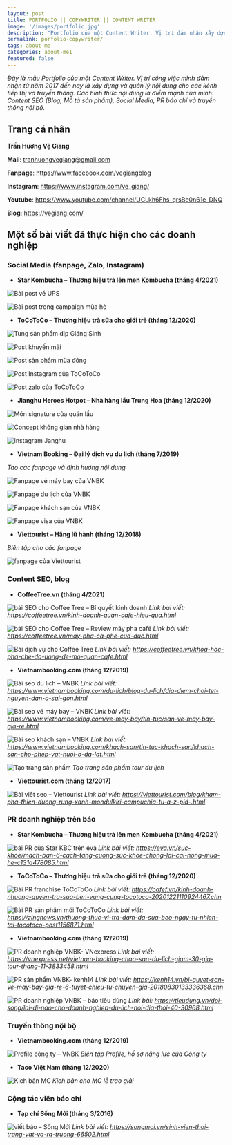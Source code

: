```yaml
---
layout: post
title: PORTFOLIO || COPYWRITER || CONTENT WRITER
image: '/images/portfolio.jpg'
description: "Portfolio của một Content Writer. Vị trí đảm nhận xây dựng và quản lý nội dung cho các kênh tiếp thị và truyền thông" 
permalink: porfolio-copywriter/
tags: about-me
categories: about-me1
featured: false
---
```

_Đây là mẫu Portfolio của một Content Writer. Vị trí công việc mình đảm nhận từ năm 2017 đến nay là xây dựng và quản lý nội dung cho các kênh tiếp thị và truyền thông. Các hình thức nội dung là điểm mạnh của mình: Content SEO (Blog, Mô tả sản phẩm), Social Media, PR báo chí và truyền thông nội bộ._

## Trang cá nhân

**Trần Hương Vệ Giang**

**Mail**: tranhuongvegiang@gmail.com

**Fanpage**: https://www.facebook.com/vegiangblog

**Instagram**: https://www.instagram.com/ve_giang/

**Youtube**: https://www.youtube.com/channel/UCLkh6Fhs_qrsBe0n61e_DNQ

**Blog**: https://vegiang.com/

## Một số bài viết đã thực hiện cho các doanh nghiệp

### Social Media (fanpage, Zalo, Instagram)

+ **Star Kombucha – Thương hiệu trà lên men Kombucha (tháng 4/2021)**

![Bài post về UPS](/images/fb-star-kombucha.JPG)

![Bài post trong campaign mùa hè](/images/fb-star-kombucha2.JPG)

+ **ToCoToCo – Thương hiệu trà sữa cho giới trẻ (tháng 12/2020)**

![Tung sản phẩm dịp Giáng Sinh](/images/facebook-tocotoco2.JPG)

![Post khuyến mãi](/images/facebook-tocotoco1.JPG)

![Post sản phẩm mùa đông](/images/facebook-tocotoco3.JPG)

![Post Instagram của ToCoToCo](/images/instagram-tocotoco.JPG)

![Post zalo của ToCoToCo](/images/zalo-official-tocotoco.jpg)

+ **Jianghu Heroes Hotpot – Nhà hàng lẩu Trung Hoa (tháng 12/2020)**

![Món signature của quán lẩu](/images/facbook-jianghu.JPG)

![Concept không gian nhà hàng](/images/facebook-jianghu2.JPG)

![Instagram Janghu](/images/instagram-jianghu.JPG)

+ **Vietnam Booking – Đại lý dịch vụ du lịch (tháng 7/2019)**

_Tạo các fanpage và định hướng nội dung_

![Fanpage vé máy bay của VNBK](/images/fanpage-ve-may-bay.png)

![Fanpage du lịch của VNBK](/images/fanpage-du-lich.png)

![Fanpage khách sạn của VNBK](/images/fanpage-khach-san.png)

![Fanpage visa của VNBK](/images/fanpage-visa.png)

+ **Viettourist – Hãng lữ hành (tháng 12/2018)**

_Biên tập cho các fanpage_

![fanpage của Viettourist](/images/editor-fanpage.png)

### Content SEO, blog

+ **CoffeeTree.vn (tháng 4/2021)**

![bài SEO cho Coffee Tree – Bí quyết kinh doanh](/images/bai-seo-coffeetree.JPG)
_Link bài viết: https://coffeetree.vn/kinh-doanh-quan-cafe-hieu-qua.html_

![bài SEO cho Coffee Tree – Review máy pha café](/images/bai-seo-coffeetree2.JPG)
_Link bài viết: https://coffeetree.vn/may-pha-ca-phe-cua-duc.html_

![Bài dịch vụ cho Coffee Tree](/images/bai-seo-coffeetree3.JPG)
_Link bài viết: https://coffeetree.vn/khoa-hoc-pha-che-do-uong-de-mo-quan-cafe.html_

+ **Vietnambooking.com (tháng 12/2019)**

![Bài seo du lịch – VNBK](/images/bai-seo-tou-vietnam-booking.jpg)
_Link bài viết: https://www.vietnambooking.com/du-lich/blog-du-lich/dia-diem-choi-tet-nguyen-dan-o-sai-gon.html_

![Bài seo vé máy bay – VNBK](/images/bai-viet-seo-vmb.JPG)
_Link bài viết: https://www.vietnambooking.com/ve-may-bay/tin-tuc/san-ve-may-bay-gia-re.html_

![Bài seo khách sạn – VNBK](/images/bai-seo-khach-san.png)
_Link bài viết: https://www.vietnambooking.com/khach-san/tin-tuc-khach-san/khach-san-cho-phep-vat-nuoi-o-da-lat.html_

![Tạo trang sản phẩm](/images/trang-san-pham.png)
_Tạo trang sản phẩm tour du lịch_

+ **Viettourist.com (tháng 12/2017)**

![Bài viết seo – Viettourist](/images/bai-blog-tren-viettourist1.png)
_Link bài viết: https://viettourist.com/blog/kham-pha-thien-duong-rung-xanh-mondulkiri-campuchia-tu-a-z-pid-.html_

### PR doanh nghiệp trên báo

+ **Star Kombucha – Thương hiệu trà lên men Kombucha (tháng 4/2021)**

![bài PR của Star KBC trên eva](/images/pr-star-kombucha.JPG)
_Link bài viết: https://eva.vn/suc-khoe/mach-ban-6-cach-tang-cuong-suc-khoe-chong-lai-cai-nong-mua-he-c131a478085.html_

+ **ToCoToCo – Thương hiệu trà sữa cho giới trẻ (tháng 12/2020)**

![Bài PR franchise ToCoToCo](/images/pr-tocotoco.JPG)
_Link bài viết: https://cafef.vn/kinh-doanh-nhuong-quyen-tra-sua-ben-vung-cung-tocotoco-20201221110924467.chn_

![Bài PR sản phẩm mới ToCoToCo](/images/bai-pr-tocotoco-tren-zing.JPG)
_Link bài viết: https://zingnews.vn/thuong-thuc-vi-tra-dam-da-sua-beo-ngay-tu-nhien-tai-tocotoco-post1156871.html_

+ **Vietnambooking.com (tháng 12/2019)**

![PR doanh nghiệp VNBK- VNexpress](/images/bai-pr-tren-vnexpress.png)
_Link bài viết: https://vnexpress.net/vietnam-booking-chao-san-du-lich-giam-30-gia-tour-thang-11-3833458.html_

![PR sản phẩm VNBK- kenh14](/images/bai-pr-tren-kenh14.png)
_Link bài viết: https://kenh14.vn/bi-quyet-san-ve-may-bay-gia-re-6-tuyet-chieu-tu-chuyen-gia-20180830133336368.chn_

![PR doanh nghiệp VNBK – báo tiêu dùng](/images/bai-PR-doanh-nghiep.png)
_Link bài: https://tieudung.vn/doi-song/loi-di-nao-cho-doanh-nghiep-du-lich-noi-dia-thoi-40-30968.html_

### Truyền thông nội bộ

+ **Vietnambooking.com (tháng 12/2019)**

![Profile công ty – VNBK](/images/bai-gioi-thieu-cong-ty.png)
_Biên tập Profile, hồ sơ năng lực của Công ty_

+ **Taco Việt Nam (tháng 12/2020)**

![Kịch bản MC](/images/kich-ban.JPG)
_Kịch bản cho MC lễ trao giải_

### Cộng tác viên báo chí

+ **Tạp chí Sống Mới (tháng 3/2016)**

![viết báo – Sống Mới](/images/bai-cong-tac-viet-bao.png)
_Link bài viết: https://songmoi.vn/sinh-vien-thoi-trang-vat-va-ra-truong-66502.html_
